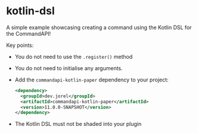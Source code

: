 # kotlin-dsl

A simple example showcasing creating a command using the Kotlin DSL for the CommandAPI!

Key points:

- You do not need to use the `.register()` method
- You do not need to initialise any arguments.
- Add the `commandapi-kotlin-paper` dependency to your project:

  ```xml
  <dependency>
    <groupId>dev.jorel</groupId>
    <artifactId>commandapi-kotlin-paper</artifactId>
    <version>11.0.0-SNAPSHOT</version>
  </dependency>
  ```

- The Kotlin DSL must not be shaded into your plugin
